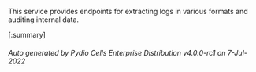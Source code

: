 






This service provides endpoints for extracting logs in various formats and auditing internal data.

[:summary]

###### Auto generated by Pydio Cells Enterprise Distribution v4.0.0-rc1 on 7-Jul-2022
